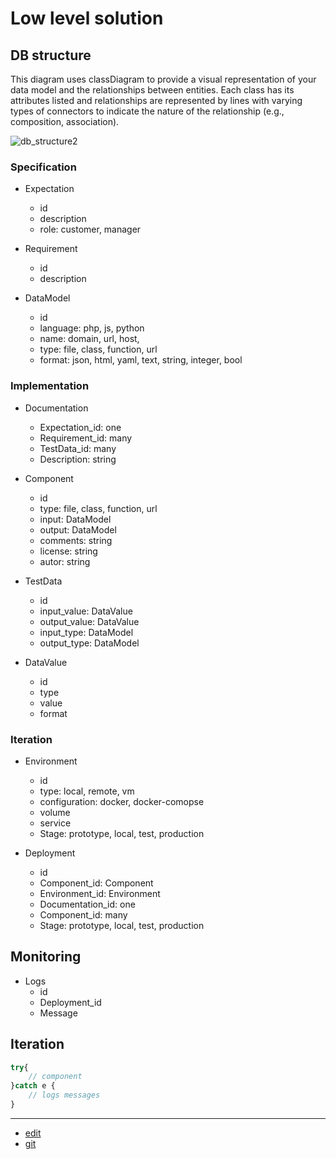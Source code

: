 # Low level solution

## DB structure

This diagram uses classDiagram to provide a visual representation of your data model and the relationships between entities. Each class has its attributes listed and relationships are represented by lines with varying types of connectors to indicate the nature of the relationship (e.g., composition, association).

![db_structure2](/db_structure2.png)


### Specification

+ Expectation
    + id  
    + description  
    + role: customer, manager

+ Requirement
    + id
    + description

+ DataModel
    + id
    + language: php, js, python
    + name: domain, url, host, 
    + type: file, class, function, url
    + format: json, html, yaml, text, string, integer, bool    




### Implementation

+ Documentation
    + Expectation_id: one
    + Requirement_id: many
    + TestData_id: many
    + Description: string    

+ Component
    + id  
    + type: file, class, function, url
    + input: DataModel
    + output: DataModel
    + comments: string
    + license: string
    + autor: string

+ TestData
    + id
    + input_value: DataValue
    + output_value: DataValue
    + input_type: DataModel
    + output_type: DataModel

+ DataValue
    + id
    + type
    + value
    + format


### Iteration


+ Environment
    + id
    + type: local, remote, vm  
    + configuration: docker, docker-comopse
    + volume
    + service
    + Stage: prototype, local, test, production

      
+ Deployment
    + id    
    + Component_id: Component
    + Environment_id: Environment
    + Documentation_id: one
    + Component_id: many
    + Stage: prototype, local, test, production
    
      
## Monitoring

 + Logs
    + id
    + Deployment_id
    + Message
    


## Iteration

```php
try{
    // component
}catch e {
    // logs messages
}
```


---

+ [edit](https://github.com/ModuleTool/docs/edit/main/2/README.md)
+ [git](https://github.com/ModuleTool/docs/)
